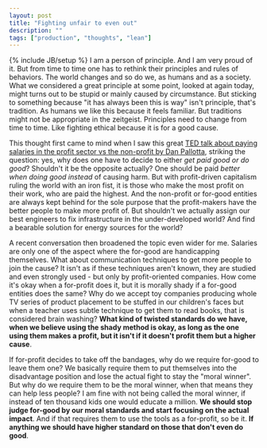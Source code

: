 ```yaml
---
layout: post
title: "Fighting unfair to even out"
description: ""
tags: ["production", "thoughts", "lean"]
---
```

{% include JB/setup %}
I am a person of principle. And I am very proud of it. But from time to time one has to rethink their principles and rules of behaviors. The world changes and so do we, as humans and as a society. What we considered a great principle at some point, looked at again today, might turns out to be stupid or mainly caused by circumstance. But sticking to something because "it has always been this is way" isn't principle, that's tradition. As humans we like this because it feels familiar. But traditions might not be appropriate in the zeitgeist. Principles need to change from time to time. Like fighting ethical  because it is for a good cause.

This thought first came to mind when I saw this great [TED talk about paying salaries in the profit sector vs the non-profit by Dan Pallotta](http://www.ted.com/talks/dan_pallotta_the_way_we_think_about_charity_is_dead_wrong.html), striking the question: yes, why does one have to decide to either *get paid good or do good*? Shouldn't it be the opposite actually? One should be paid *better when doing good instead* of causing harm. But with profit-driven capitalism ruling the world with an iron fist, it is those who make the most profit on their work, who are paid the highest. And the non-profit or for-good entities are always kept behind for the sole purpose that the profit-makers have the better people to make more profit of. But shouldn't we actually assign our best engineers to fix infrastructure in the under-developed world? And find a bearable solution for energy sources for the world? 

A recent conversation then broadened the topic even wider for me. Salaries are only one of the aspect where the for-good are handicapping themselves. What about communication techniques to get more people to join the cause? It isn't as if these techniques aren't known, they are studied and even strongly used - but only by profit-oriented companies. How come it's okay when a for-profit does it, but it is morally shady if a for-good entities does the same? Why do we accept toy companies producing whole TV series of product placement to be stuffed in our children's faces but when a teacher uses subtle technique to get them to read books, that is considered brain washing? **What kind of twisted standards do we have, when we believe using the shady method is okay, as long as the one using them makes a profit, but it isn't if it doesn't profit them but a higher cause**. 

If for-profit decides to take off the bandages, why do we require for-good to leave them one? We basically require them to put themselves into the disadvantage position and lose the actual fight to stay the "moral winner". But why do we require them to be the moral winner, when that means they can help less people? I am fine with not being called the moral winner, if instead of ten thousand kids one would educate a million. **We should stop judge for-good by our moral standards and start focusing on the actual impact**. And if that requires them to use the tools as a for-profit, so be it. **If anything we should have higher standard on those that don't even do good**. 